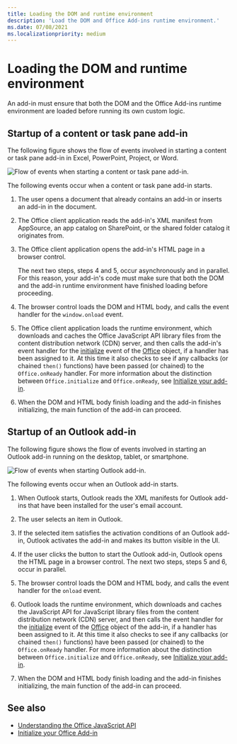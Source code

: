 ```yaml
---
title: Loading the DOM and runtime environment
description: 'Load the DOM and Office Add-ins runtime environment.'
ms.date: 07/08/2021
ms.localizationpriority: medium
---
```



# Loading the DOM and runtime environment

An add-in must ensure that both the DOM and the Office Add-ins runtime environment are loaded before running its own custom logic.

## Startup of a content or task pane add-in

The following figure shows the flow of events involved in starting a content or task pane add-in in Excel, PowerPoint, Project, or Word.

![Flow of events when starting a content or task pane add-in.](../images/office15-app-sdk-loading-dom-agave-runtime.png)

The following events occur when a content or task pane add-in starts.

1. The user opens a document that already contains an add-in or inserts an add-in in the document.

2. The Office client application reads the add-in's XML manifest from AppSource, an app catalog on SharePoint, or the shared folder catalog it originates from.

3. The Office client application opens the add-in's HTML page in a browser control.

    The next two steps, steps 4 and 5, occur asynchronously and in parallel. For this reason, your add-in's code must make sure that both the DOM and the add-in runtime environment have finished loading before proceeding.

4. The browser control loads the DOM and HTML body, and calls the event handler for the `window.onload` event.

5. The Office client application loads the runtime environment, which downloads and caches the Office JavaScript API library files from the content distribution network (CDN) server, and then calls the add-in's event handler for the [initialize](/javascript/api/office#Office_initialize_reason_) event of the [Office](/javascript/api/office) object, if a handler has been assigned to it. At this time it also checks to see if any callbacks (or chained `then()` functions) have been passed (or chained) to the `Office.onReady` handler. For more information about the distinction between `Office.initialize` and `Office.onReady`, see [Initialize your add-in](initialize-add-in.md).

6. When the DOM and HTML body finish loading and the add-in finishes initializing, the main function of the add-in can proceed.

## Startup of an Outlook add-in

The following figure shows the flow of events involved in starting an Outlook add-in running on the desktop, tablet, or smartphone.

![Flow of events when starting Outlook add-in.](../images/outlook15-loading-dom-agave-runtime.png)

The following events occur when an Outlook add-in starts.

1. When Outlook starts, Outlook reads the XML manifests for Outlook add-ins that have been installed for the user's email account.

2. The user selects an item in Outlook.

3. If the selected item satisfies the activation conditions of an Outlook add-in, Outlook activates the add-in and makes its button visible in the UI.

4. If the user clicks the button to start the Outlook add-in, Outlook opens the HTML page in a browser control. The next two steps, steps 5 and 6, occur in parallel.

5. The browser control loads the DOM and HTML body, and calls the event handler for the `onload` event.

6. Outlook loads the runtime environment, which downloads and caches the JavaScript API for JavaScript library files from the content distribution network (CDN) server, and then calls the event handler for the [initialize](/javascript/api/office#Office_initialize_reason_) event of the [Office](/javascript/api/office) object of the add-in, if a handler has been assigned to it. At this time it also checks to see if any callbacks (or chained `then()` functions) have been passed (or chained) to the `Office.onReady` handler. For more information about the distinction between `Office.initialize` and `Office.onReady`, see [Initialize your add-in](initialize-add-in.md).

7. When the DOM and HTML body finish loading and the add-in finishes initializing, the main function of the add-in can proceed.

## See also

- [Understanding the Office JavaScript API](understanding-the-javascript-api-for-office.md)
- [Initialize your Office Add-in](initialize-add-in.md)
